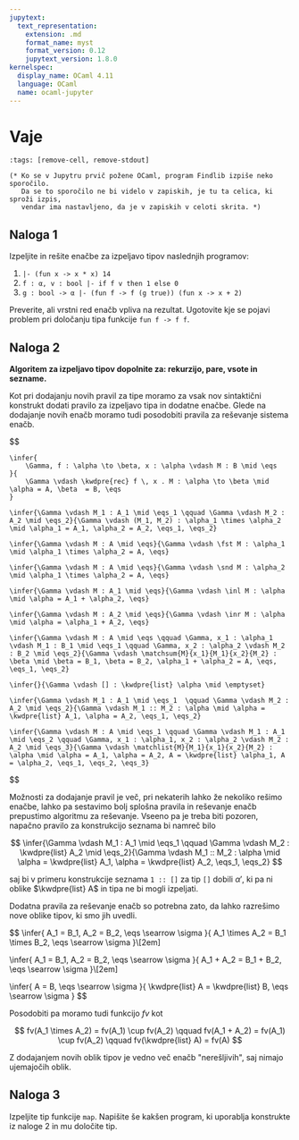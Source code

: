 ```yaml
---
jupytext:
  text_representation:
    extension: .md
    format_name: myst
    format_version: 0.12
    jupytext_version: 1.8.0
kernelspec:
  display_name: OCaml 4.11
  language: OCaml
  name: ocaml-jupyter
---
```


# Vaje

```{code-cell}
:tags: [remove-cell, remove-stdout]

(* Ko se v Jupytru prvič požene OCaml, program Findlib izpiše neko sporočilo.
   Da se to sporočilo ne bi videlo v zapiskih, je tu ta celica, ki sproži izpis,
   vendar ima nastavljeno, da je v zapiskih v celoti skrita. *)
```

## Naloga 1

Izpeljite in rešite enačbe za izpeljavo tipov naslednjih programov:

1. `|- (fun x -> x * x) 14`
2. `f : α, v : bool |- if f v then 1 else 0`
3. `g : bool -> α |- (fun f -> f (g true)) (fun x -> x + 2)`

Preverite, ali vrstni red enačb vpliva na rezultat. Ugotovite kje se pojavi problem pri določanju tipa funkcije `fun f -> f f`.

## Naloga 2

**Algoritem za izpeljavo tipov dopolnite za: rekurzijo, pare, vsote in sezname.**

Kot pri dodajanju novih pravil za tipe moramo za vsak nov sintaktični konstrukt dodati pravilo za izpeljavo tipa in dodatne enačbe.
Glede na dodajanje novih enačb moramo tudi posodobiti pravila za reševanje sistema enačb.

$$

    \infer{
        \Gamma, f : \alpha \to \beta, x : \alpha \vdash M : B \mid \eqs
    }{
        \Gamma \vdash \kwdpre{rec} f \, x . M : \alpha \to \beta \mid \alpha = A, \beta  = B, \eqs
    }

    \infer{\Gamma \vdash M_1 : A_1 \mid \eqs_1 \qquad \Gamma \vdash M_2 : A_2 \mid \eqs_2}{\Gamma \vdash (M_1, M_2) : \alpha_1 \times \alpha_2 \mid \alpha_1 = A_1, \alpha_2 = A_2, \eqs_1, \eqs_2}

    \infer{\Gamma \vdash M : A \mid \eqs}{\Gamma \vdash \fst M : \alpha_1 \mid \alpha_1 \times \alpha_2 = A, \eqs}

    \infer{\Gamma \vdash M : A \mid \eqs}{\Gamma \vdash \snd M : \alpha_2 \mid \alpha_1 \times \alpha_2 = A, \eqs}

    \infer{\Gamma \vdash M : A_1 \mid \eqs}{\Gamma \vdash \inl M : \alpha \mid \alpha = A_1 + \alpha_2, \eqs}

    \infer{\Gamma \vdash M : A_2 \mid \eqs}{\Gamma \vdash \inr M : \alpha \mid \alpha = \alpha_1 + A_2, \eqs}

    \infer{\Gamma \vdash M : A \mid \eqs \qquad \Gamma, x_1 : \alpha_1 \vdash M_1 : B_1 \mid \eqs_1 \qquad \Gamma, x_2 : \alpha_2 \vdash M_2 : B_2 \mid \eqs_2}{\Gamma \vdash \matchsum{M}{x_1}{M_1}{x_2}{M_2} : \beta \mid \beta = B_1, \beta = B_2, \alpha_1 + \alpha_2 = A, \eqs, \eqs_1, \eqs_2}

    \infer{}{\Gamma \vdash [] : \kwdpre{list} \alpha \mid \emptyset}

    \infer{\Gamma \vdash M_1 : A_1 \mid \eqs_1  \qquad \Gamma \vdash M_2 : A_2 \mid \eqs_2}{\Gamma \vdash M_1 :: M_2 : \alpha \mid \alpha = \kwdpre{list} A_1, \alpha = A_2, \eqs_1, \eqs_2}

    \infer{\Gamma \vdash M : A \mid \eqs_1 \qquad \Gamma \vdash M_1 : A_1 \mid \eqs_2 \qquad \Gamma, x_1 : \alpha_1, x_2 : \alpha_2 \vdash M_2 : A_2 \mid \eqs_3}{\Gamma \vdash \matchlist{M}{M_1}{x_1}{x_2}{M_2} : \alpha \mid \alpha = A_1, \alpha = A_2, A = \kwdpre{list} \alpha_1, A = \alpha_2, \eqs_1, \eqs_2, \eqs_3}
$$

Možnosti za dodajanje pravil je več, pri nekaterih lahko že nekoliko rešimo enačbe, lahko pa sestavimo bolj splošna pravila in reševanje enačb prepustimo algoritmu za reševanje.
Vseeno pa je treba biti pozoren, napačno pravilo za konstrukcijo seznama bi namreč bilo

$$
    \infer{\Gamma \vdash M_1 : A_1 \mid \eqs_1  \qquad \Gamma \vdash M_2 : \kwdpre{list} A_2 \mid \eqs_2}{\Gamma \vdash M_1 :: M_2 : \alpha \mid \alpha = \kwdpre{list} A_1, \alpha = \kwdpre{list} A_2, \eqs_1, \eqs_2}
$$

saj bi v primeru konstrukcije seznama `1 :: []` za tip `[]` dobili $\alpha'$, ki pa ni oblike $\kwdpre{list} A$ in tipa ne bi mogli izpeljati.

Dodatna pravila za reševanje enačb so potrebna zato, da lahko razrešimo nove oblike tipov, ki smo jih uvedli.

$$
\infer{
  A_1 = B_1, A_2 = B_2, \eqs \searrow \sigma
}{
  A_1 \times A_2 = B_1 \times B_2, \eqs \searrow \sigma
}\\[2em]

\infer{
  A_1 = B_1, A_2 = B_2, \eqs \searrow \sigma
}{
  A_1 + A_2 = B_1 + B_2, \eqs \searrow \sigma
}\\[2em]

\infer{
  A = B, \eqs \searrow \sigma
}{
  \kwdpre{list} A = \kwdpre{list} B, \eqs \searrow \sigma
}
$$

Posodobiti pa moramo tudi funkcijo $fv$ kot

$$
  fv(A_1 \times A_2) = fv(A_1) \cup fv(A_2) \qquad fv(A_1 + A_2) = fv(A_1) \cup fv(A_2) \qquad fv(\kwdpre{list} A) = fv(A)
$$

Z dodajanjem novih oblik tipov je vedno več enačb "nerešljivih", saj nimajo ujemajočih oblik.






## Naloga 3

Izpeljite tip funkcije `map`. Napišite še kakšen program, ki uporablja konstrukte iz naloge 2 in mu določite tip.
